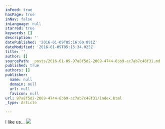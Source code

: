 ```yaml
---
inFeed: true
hasPage: true
inNav: false
inLanguage: null
starred: true
keywords: []
description: ''
datePublished: '2016-01-09T05:16:00.891Z'
dateModified: '2016-01-09T05:15:34.025Z'
title: ''
author: []
sourcePath: _posts/2016-01-09-97a8f5d2-2009-4744-8bb9-ac7ab7c48f31.md
published: true
authors: []
publisher:
  name: null
  domain: null
  url: null
  favicon: null
url: 97a8f5d2-2009-4744-8bb9-ac7ab7c48f31/index.html
_type: Article

---
```

I like us...
![](https://the-grid-user-content.s3-us-west-2.amazonaws.com/75719ce8-de31-4c10-bfe7-eacecefd0d69.JPG)